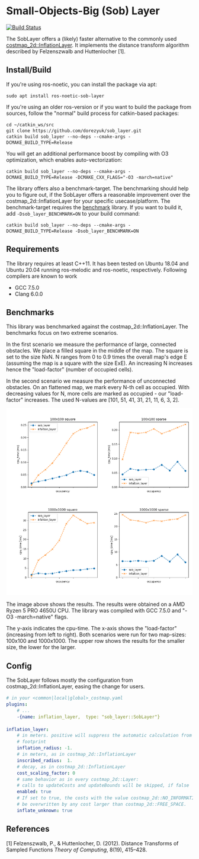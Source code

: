 # Small-Objects-Big (Sob) Layer

[![Build Status](https://travis-ci.com/dorezyuk/sob_layer.svg?branch=master)](https://travis-ci.com/dorezyuk/sob_layer)

The SobLayer offers a (likely) faster alternative to the
commonly used [costmap_2d::InflationLayer](http://wiki.ros.org/costmap_2d/hydro/inflation). It implements the distance transform algorithm described by Felzenszwalb and Huttenlocher [1].

## Install/Build

If you're using ros-noetic, you can install the package via apt:
```
sudo apt install ros-noetic-sob-layer
```

If you're using an older ros-version or if you want to build the package from sources, follow the "normal" build process for catkin-based packages:

```
cd ~/catkin_ws/src
git clone https://github.com/dorezyuk/sob_layer.git
catkin build sob_layer --no-deps --cmake-args -DCMAKE_BUILD_TYPE=Release
```

You will get an additional performance boost by compiling with O3 optimization,
which enables auto-vectorization:
```
catkin build sob_layer --no-deps --cmake-args -DCMAKE_BUILD_TYPE=Release -DCMAKE_CXX_FLAGS="-O3 -march=native"
```

The library offers also a benchmark-target.
The benchmarking should help you to figure out, if the
SobLayer offers a reasonable improvement over the costmap_2d::InflationLayer for your specific usecase/platform.
The benchmark-target requires the [benchmark](https://github.com/google/benchmark) library.
If you want to build it, add `-Dsob_layer_BENCHMARK=ON` to your build command:
```
catkin build sob_layer --no-deps --cmake-args -DCMAKE_BUILD_TYPE=Release -Dsob_layer_BENCHMARK=ON
```

## Requirements
The library requires at least C++11.
It has been tested on Ubuntu 18.04 and Ubuntu 20.04 running ros-melodic and ros-noetic, respectively.
Following compilers are known to work
* GCC 7.5.0
* Clang 6.0.0


## Benchmarks

This library was benchmarked against the costmap_2d::InflationLayer.
The benchmarks focus on two extreme scenarios. 

In the first scenario we measure the performance of large, connected obstacles.
We place a filled square in the middle of the map.
The square is set to the size NxN. N ranges from 0 to 0.9 times the overall map's
edge E (assuming the map is a square with the size ExE). An increasing N increases hence the "load-factor" (number of occupied cells).

In the second scenario we measure the performance of unconnected obstacles.
On an flattened map, we mark every N-th cell as occupied.
With decreasing values for N, more cells are marked as occupied - our "load-factor" increases.
The used N-values are [101, 51, 41, 31, 21, 11, 6, 3, 2].

![image](doc/stats.png)

The image above shows the results. 
The results were obtained on a AMD Ryzen 5 PRO 4650U CPU.
The library was compiled with GCC 7.5.0 and "-O3 -march=native" flags.

The y-axis indicates the cpu-time. The
x-axis shows the "load-factor" (increasing from left to right).
Both scenarios were run for two map-sizes: 100x100 and 1000x1000.
The upper row shows the results for the smaller size, the lower for the
larger.


## Config

The SobLayer follows mostly the configuration from costmap_2d::InflationLayer,
easing the change for users.

```yaml
# in your <common|local|global>_costmap.yaml
plugins:
    # ...
    -{name: inflation_layer,  type: "sob_layer::SobLayer"}

inflation_layer:
    # in meters. positive will suppress the automatic calculation from the
    # footprint
    inflation_radius: -1.
    # in meters, as in costmap_2d::InflationLayer
    inscribed_radius:  1.
    # decay, as in costmap_2d::InflationLayer
    cost_scaling_factor: 0
    # same behavior as in every costmap_2d::Layer:
    # calls to updateCosts and updateBounds will be skipped, if false
    enabled: true
    # If set to true, the costs with the value costmap_2d::NO_INFORMATION will
    # be overwritten by any cost larger than costmap_2d::FREE_SPACE.
    inflate_unknown: true

```

## References

[1] Felzenszwalb, P., & Huttenlocher, D. (2012). Distance Transforms of Sampled Functions *Theory of Computing*, 8(19), 415–428.
